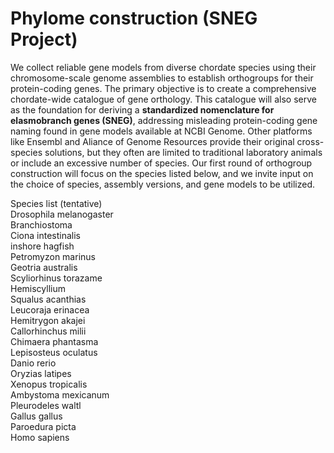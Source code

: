 # Phylome construction (SNEG Project)


We collect reliable gene models from diverse chordate species using their chromosome-scale genome assemblies to establish orthogroups for their protein-coding genes. The primary objective is to create a comprehensive chordate-wide catalogue of gene orthology. This catalogue will also serve as the foundation for deriving a <strong>standardized nomenclature for elasmobranch genes (SNEG)</strong>, addressing misleading protein-coding gene naming found in gene models available at NCBI Genome. Other platforms like Ensembl and Aliance of Genome Resources provide their original cross-species solutions, but they often are limited to traditional laboratory animals or include an excessive number of species. Our first round of orthogroup construction will focus on the species listed below, and we invite input on the choice of species, assembly versions, and gene models to be utilized. 

Species list (tentative)<br>
Drosophila melanogaster<br>
Branchiostoma<br>
Ciona intestinalis<br>
inshore hagfish<br>
Petromyzon marinus<br>
Geotria australis<br>
Scyliorhinus torazame<br>
Hemiscyllium<br>
Squalus acanthias<br>
Leucoraja erinacea<br>
Hemitrygon akajei<br>
Callorhinchus milii<br>
Chimaera phantasma<br>
Lepisosteus oculatus<br>
Danio rerio<br>
Oryzias latipes<br>
Xenopus tropicalis<br>
Ambystoma mexicanum <br>
Pleurodeles waltl<br>
Gallus gallus<br>
Paroedura picta<br>
Homo sapiens<br>


